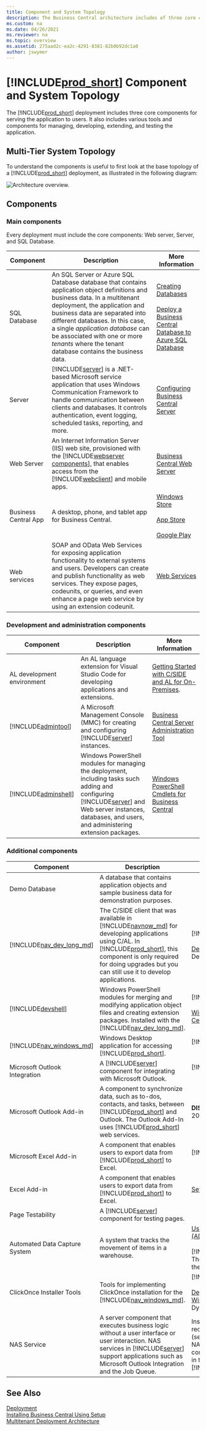 ```yaml
---
title: Component and System Topology
description: The Business Central architecture includes of three core components, and various additional tools and components.
ms.custom: na
ms.date: 04/26/2021
ms.reviewer: na
ms.topic: overview
ms.assetid: 275aad2c-ea2c-4291-8381-82b0b92dc1a0
author: jswymer
---
```

# [!INCLUDE[prod_short](../developer/includes/prod_short.md)] Component and System Topology

The [!INCLUDE[prod_short](../developer/includes/prod_short.md)] deployment includes three core components for serving the application to users. It also includes various tools and components for managing, developing, extending, and testing the application.

## Multi-Tier System Topology

To understand the components is useful to first look at the base topology of a [!INCLUDE[prod_short](../developer/includes/prod_short.md)] deployment, as illustrated in the following diagram:

![Architecture overview.](../media/architecture-overview.png "Architecture overview")  

## Components

### Main components

Every deployment must include the core components: Web server, Server, and SQL Database. 

|Component|Description| More Information  |
|---------|-----------|---|
|SQL Database|An SQL Server or Azure SQL Database database that contains application object definitions and business data. In a multitenant deployment, the application and business data are separated into different databases. In this case, a single *application database* can be associated with one or more *tenants* where the tenant database contains the business data.| [Creating Databases](../cside/cside-create-databases.md)<br /><br />[Deploy a Business Central Database to Azure SQL Database](deploy-database-azure-sql-database.md)|
|Server|[!INCLUDE[server](../developer/includes/server.md)] is a .NET-based Microsoft service application that uses Windows Communication Framework to handle communication between clients and databases. It controls authentication, event logging, scheduled tasks, reporting, and more.|[Configuring Business Central Server](../administration/configure-server-instance.md)|
|Web Server|An Internet Information Server (IIS) web site, provisioned with the [!INCLUDE[webserver components](../developer/includes/webservercomponents.md)], that enables access from the [!INCLUDE[webclient](../developer/includes/webclient.md)] and mobile apps.| [Business Central Web Server](web-server-overview.md)|
|Business Central App|A desktop, phone, and tablet app for Business Central.|[Windows Store](https://go.microsoft.com/fwlink/?LinkId=734848)<br /><br />[App Store](https://go.microsoft.com/fwlink/?LinkId=734847)<br /><br />[Google Play](https://go.microsoft.com/fwlink/?LinkId=734849)|
|Web services|SOAP and OData Web Services for exposing application functionality to external systems and users. Developers can create and publish functionality as web services. They expose pages, codeunits, or queries, and even enhance a page web service by using an extension codeunit.|[Web Services](../webservices/web-services.md)|

### Development and administration components

|Component|Description| More Information   |
|---------|-----------|---|
|AL development environment|An AL language extension for Visual Studio Code for developing applications and extensions. |[Getting Started with C/SIDE and AL for On-Premises](../developer/devenv-get-started-al-for-onprem.md).|
|[!INCLUDE[admintool](../developer/includes/admintool.md)]|A Microsoft Management Console (MMC) for creating and configuring [!INCLUDE[server](../developer/includes/server.md)] instances.|[Business Central Server Administration Tool](../administration/administration-tool.md)|
|[!INCLUDE[adminshell](../developer/includes/adminshell.md)]|Windows PowerShell modules for managing the deployment, including tasks such adding and configuring [!INCLUDE[server](../developer/includes/server.md)] and Web server instances, databases, and users, and administering extension packages.|[Windows PowerShell Cmdlets for Business Central](/powershell/business-central/overview)|

### Additional components

|Component|Description| More Information  |
|---------|-----------|---|
|Demo Database|A database that contains application objects and sample business data for demonstration purposes.||
|[!INCLUDE[nav_dev_long_md](../developer/includes/nav_dev_long_md.md)]|The C/SIDE client that was available in [!INCLUDE[navnow_md](../developer/includes/navnow_md.md)] for developing applications using C/AL. In [!INCLUDE[prod_short](../developer/includes/prod_short.md)], this component is only required for doing upgrades but you can still use it to develop applications.|[!INCLUDE[2019_releasewave2_deprecated](../includes/2019_releasewave2_deprecated.md)]<br /><br />[Development in C/AL](/dynamics-nav/development) in the Dynamics NAV Developer and IT Pro Help.|
|[!INCLUDE[devshell](../developer/includes/devshell.md)]|Windows PowerShell modules for merging and modifying application object files and creating extension packages. Installed with the [!INCLUDE[nav_dev_long_md](../developer/includes/nav_dev_long_md.md)].|[!INCLUDE[2019_releasewave2_deprecated](../includes/2019_releasewave2_deprecated.md)]<br /><br />[Windows PowerShell Cmdlets for Business Central](/powershell/business-central/overview)|
|[!INCLUDE[nav_windows_md](../developer/includes/nav_windows_md.md)]|Windows Desktop application for accessing [!INCLUDE[prod_short](../developer/includes/prod_short.md)].|[!INCLUDE[2019_releasewave2_deprecated](../includes/2019_releasewave2_deprecated.md)]<br /><br />|
|Microsoft Outlook Integration|A [!INCLUDE[server](../developer/includes/server.md)] component for integrating with Microsoft Outlook.|[!INCLUDE[2019_releasewave2_deprecated](../includes/2019_releasewave2_deprecated.md)]<br /><br />|
|Microsoft Outlook Add-in| A component to synchronize data, such as to-dos, contacts, and tasks, between [!INCLUDE[prod_short](../developer/includes/prod_short.md)] and Outlook. The Outlook Add-In uses [!INCLUDE[prod_short](../developer/includes/prod_short.md)] web services.|**DISCONTINUED AFTER:** Business Central 2020 Release Wave 1|
|Microsoft Excel Add-in|A component that enables users to export data from [!INCLUDE[prod_short](../developer/includes/prod_short.md)] to Excel.|[!INCLUDE[2019_releasewave2_deprecated](../includes/2019_releasewave2_deprecated.md)]<br /><br />|
|Excel Add-in|A component that enables users to export data from [!INCLUDE[prod_short](../developer/includes/prod_short.md)] to Excel.|[Setting up the Excel Add-In](../administration/configuring-excel-addin.md)|
|Page Testability|A [!INCLUDE[server](../developer/includes/server.md)] component for testing pages.||
|Automated Data Capture System|A system that tracks the movement of items in a warehouse.|[Use Automated Data Capture Systems (ADCS](/dynamics365/business-central/warehouse-use-automated-data-capture-systems-adcs)<br /><br />[!INCLUDE[2020_releasewave1_deprecated](../includes/2020_releasewave1_deprecated.md)]. The VT100 Plug-in is no longer included on the product installation media.|
|ClickOnce Installer Tools|Tools for implementing ClickOnce installation for the [!INCLUDE[nav_windows_md](../developer/includes/nav_windows_md.md)].|[!INCLUDE[2019_releasewave2_deprecated](../includes/2019_releasewave2_deprecated.md)]<br /><br />[Deploying Microsoft Dynamics NAV Windows client Using ClickOnce](/dynamics-nav/deploying-microsoft-dynamics-nav-using-clickonce) in the Dynamics NAV Developer and IT Pro Help.|
|NAS Service|A server component that executes business logic without a user interface or user interaction. NAS services in [!INCLUDE[server](../developer/includes/server.md)] support applications such as Microsoft Outlook Integration and the Job Queue.| Instead of using NAS services, we recommend that you use the Task Scheduler (see [Task Scheduler](../developer/devenv-task-scheduler.md). If you decide to use NAS, and want to read more about its configuration, see [Configuring NAS Services](/dynamics-nav/configuring-nas-services) in the Dev and IT Pro Help for [!INCLUDE[nav2018_md](../developer/includes/nav2018_md.md)].|

## See Also

[Deployment](Deployment.md)  
[Installing Business Central Using Setup](install-using-setup.md)  
[Multitenant Deployment Architecture](Multitenant-Deployment-Architecture.md)  
